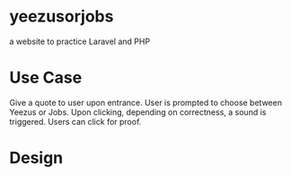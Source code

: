 # yeezusorjobs
a website to practice Laravel and PHP

Use Case
======
Give a quote to user upon entrance.
User is prompted to choose between Yeezus or Jobs.
Upon clicking, depending on correctness, a sound is triggered.
Users can click for proof.

Design
======



